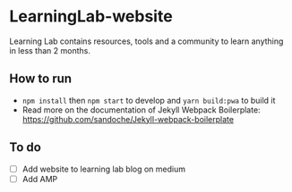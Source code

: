# LearningLab-website
Learning Lab contains resources, tools and a community to learn anything in less than 2 months.

## How to run
* `npm install` then `npm start` to develop and `yarn build:pwa` to build it 
* Read more on the documentation of Jekyll Webpack Boilerplate: https://github.com/sandoche/Jekyll-webpack-boilerplate

## To do
- [ ] Add website to learning lab blog on medium
- [ ] Add AMP
